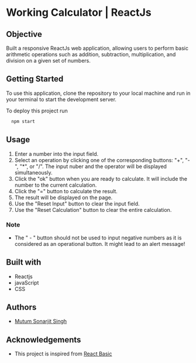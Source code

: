 
# Working Calculator | ReactJs

## Objective
Built a responsive ReactJs web application, allowing users to perform basic arithmetic operations such as addition, subtraction, multiplication, and division on a given set of numbers.
## Getting Started
To use this application, clone the repository to your local machine and run in your terminal to start the development server.

To deploy this project run

```bash
  npm start
```
## Usage
1. Enter a number into the input field.
2. Select an operation by clicking one of the corresponding buttons: "+", "-", "*", or "/". The input nuber and the operator will be displayed simultaneously.
3. Click the "ok" button when you are ready to calculate. It will include the number to the current calculation.
4. Click the "=" button to calculate the result.
5. The result will be displayed on the page.
6. Use the "Reset Input" button to clear the input field.
7. Use the "Reset Calculation" button to clear the entire calculation.

### Note

- The " - " button should not be used to input negative numbers as it is considered as an operational button. It might lead to an alert message!
## Built with
- Reactjs
- javaScript
- CSS

## Authors

- [Mutum Sonarjit Singh](https://www.github.com/Sonarjit)


## Acknowledgements
- This project is inspired from [React Basic](https://www.coursera.org/learn/react-basics)
